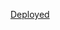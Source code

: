 [Deployed](https://pure-coast-40651.herokuapp.com/)

<!-- POST http://localhost:3001/api/users
{
    "username": "username1",
    "email": "email@email.com",
    "password": "password1"
}

POST http://localhost:3001/api/posts
{
    "title": "Title1",
    "post_url": "https://runbuddy.com",
    "user_id": "1"
}

PUT http://localhost:3001/api/posts/1
{
    "title": "Runbuddy reaches 2 million subscribers"
}

PUT http://localhost:3001/api/posts/upvote
{
    "user_id": 1,
    "post_id": 1
}

POST http://localhost:3001/api/comments
{
	"comment_text": "this is also a comment",
	"user_id": 1,
	"post_id": 1
} -->